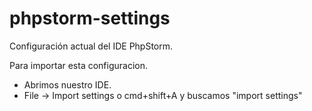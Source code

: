 # phpstorm-settings
Configuración actual del IDE PhpStorm.

Para importar esta configuracion.

 * Abrimos nuestro IDE.
 * File -> Import settings o cmd+shift+A y buscamos "import settings"
